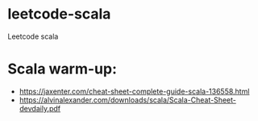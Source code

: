 # leetcode-scala
Leetcode scala

# Scala warm-up:
* https://jaxenter.com/cheat-sheet-complete-guide-scala-136558.html
* https://alvinalexander.com/downloads/scala/Scala-Cheat-Sheet-devdaily.pdf
